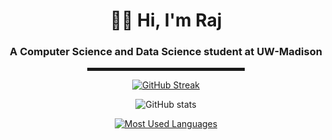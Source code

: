 <div align='center'>
  
<h1 align="center">👨‍💻 Hi, I'm Raj</h1>
<h3 align="center">A Computer Science and Data Science student at UW-Madison</h3>
  
<hr width="50%" style="height:5px;">
  
[![GitHub Streak](http://github-readme-streak-stats.herokuapp.com?user=realrajaryan&theme=tokyonight_duo&border=6418DD)](https://git.io/streak-stats)
  
![GitHub stats](https://github-readme-stats.vercel.app/api?username=realrajaryan&show_icons=true&theme=buefy)

[![Most Used Languages](https://github-readme-stats.vercel.app/api/top-langs/?username=realrajaryan&layout=compact&count_private=true&langs_count=8&hide_border=true&theme=tokyonight_duo)](https://github.com/anuraghazra/github-readme-stats)
  
</div>
